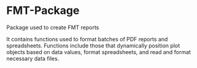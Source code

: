 # FMT-Package
Package used to create FMT reports
 
 It contains functions used to format batches of PDF reports and spreadsheets. Functions include those that dynamically position plot objects based on data values, format spreadsheets, and read and format necessary data files.

